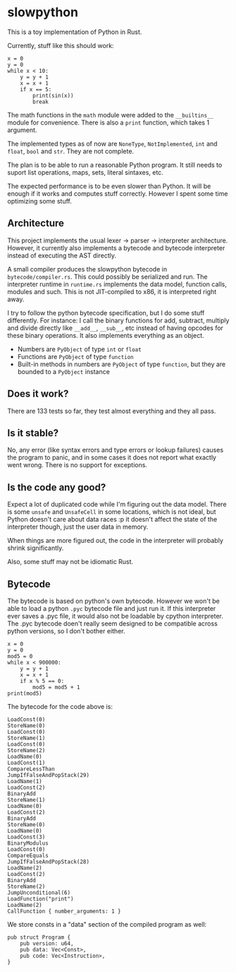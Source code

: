 slowpython
==========

This is a toy implementation of Python in Rust.

Currently, stuff like this should work:

    x = 0
    y = 0
    while x < 10:
        y = y + 1
        x = x + 1
        if x == 5:
            print(sin(x))
            break

The math functions in the `math` module were added to the `__builtins__` module for convenience. There is also a 
`print` function, which takes 1 argument.

The implemented types as of now are `NoneType`, `NotImplemented`, `int` and `float`, `bool` and `str`. They are not complete.

The plan is to be able to run a reasonable Python program. It still needs to suport list operations, maps, sets, literal sintaxes, etc.

The expected performance is to be even slower than Python. It will be enough if it works and computes stuff correctly. However I spent some time
optimizing some stuff.

Architecture
------------

This project implements the usual lexer -> parser -> interpreter architecture. However, it currently
also implements a bytecode and bytecode interpreter instead of executing the AST directly.

A small compiler produces the slowpython bytecode in `bytecode/compiler.rs`. This could possibly be serialized and run. 
The interpreter runtime in `runtime.rs` implements the data model, function calls, modules and such. This is not JIT-compiled to x86, 
it is interpreted right away.

I try to follow the python bytecode specification, but I do some stuff differently. For instance: I call the binary functions
for add, subtract, multiply and divide directly like `__add__`, `__sub__`, etc instead of having opcodes for 
these binary operations. It also implements everything as an object.

- Numbers are `PyObject` of type `int` or `float`
- Functions are `PyObject` of type `function`
- Built-in methods in numbers are `PyObject` of type `function`, but they are bounded to a `PyObject` instance

Does it work?
-------------

There are 133 tests so far, they test almost everything and they all pass. 

Is it stable?
-------------

No, any error (like syntax errors and type errors or lookup failures) causes the program to panic, 
and in some cases it does not report what exactly went wrong. There is no support for exceptions.

Is the code any good?
---------------------

Expect a lot of duplicated code while I'm figuring out the data model. There is some `unsafe` and `UnsafeCell`
in some locations, which is not ideal, but Python doesn't care about data races :p it doesn't affect the state
of the interpreter though, just the user data in memory.

When things are more figured out, the code in the interpreter will probably shrink significantly.

Also, some stuff may not be idiomatic Rust.

Bytecode
--------

The bytecode is based on python's own bytecode. However we won't be able to load a python `.pyc` bytecode file and just run it. If this interpreter ever
saves a .pyc file, it would also not be loadable by cpython interpreter. The .pyc bytecode doen't really seem designed to be compatible across python versions, so I don't bother either.

    x = 0
    y = 0
    mod5 = 0
    while x < 900000:
        y = y + 1
        x = x + 1
        if x % 5 == 0:
            mod5 = mod5 + 1
    print(mod5)

The bytecode for the code above is:

    LoadConst(0)
    StoreName(0)
    LoadConst(0)
    StoreName(1)
    LoadConst(0)
    StoreName(2)
    LoadName(0)
    LoadConst(1)
    CompareLessThan
    JumpIfFalseAndPopStack(29)
    LoadName(1)
    LoadConst(2)
    BinaryAdd
    StoreName(1)
    LoadName(0)
    LoadConst(2)
    BinaryAdd
    StoreName(0)
    LoadName(0)
    LoadConst(3)
    BinaryModulus
    LoadConst(0)
    CompareEquals
    JumpIfFalseAndPopStack(28)
    LoadName(2)
    LoadConst(2)
    BinaryAdd
    StoreName(2)
    JumpUnconditional(6)
    LoadFunction("print")
    LoadName(2)
    CallFunction { number_arguments: 1 }

We store consts in a "data" section of the compiled program as well:

    pub struct Program {
        pub version: u64,
        pub data: Vec<Const>,
        pub code: Vec<Instruction>,
    }
